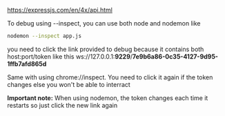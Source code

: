 https://expressjs.com/en/4x/api.html

To debug using --inspect, you can use both node and nodemon
like 
```bash
nodemon --inspect app.js
```

you need to click the link provided to debug because it contains both host:port/token
like this  ws://127.0.0.1:**9229**/**7e9b6a86-0c35-4127-9d95-1ffb7afd865d**

Same with using chrome://inspect. You need to click it again if the token changes 
else you won't be able to interract

**Important note:** When using nodemon, the token changes 
each time it restarts so just click the new link again
